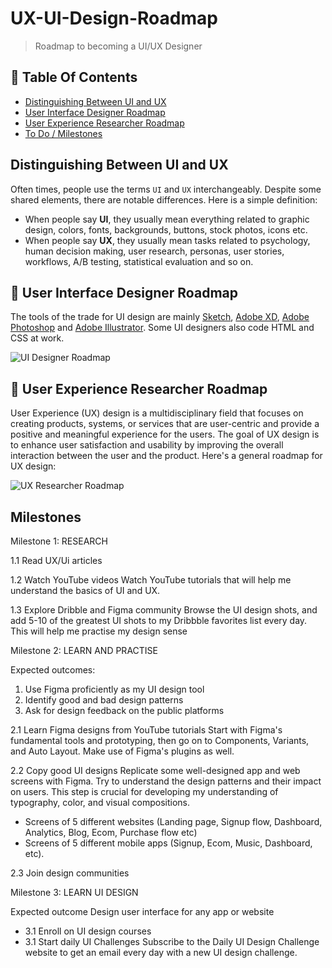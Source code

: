 # UX-UI-Design-Roadmap
> Roadmap to becoming a UI/UX Designer
## 📖 Table Of Contents

 * [Distinguishing Between UI and UX](#distinguishing-between-ui-and-ux)
 * [User Interface Designer Roadmap](#-user-interface-designer-roadmap)
 * [User Experience Researcher Roadmap](#-user-experience-researcher-roadmap)
 * [To Do / Milestones ](#-to-do-/-milestones)

## Distinguishing Between UI and UX
Often times, people use the terms ```UI``` and ```UX``` interchangeably. Despite some shared elements, there are notable differences. Here is a simple definition:

- When people say __UI__, they usually mean everything related to graphic design, colors, fonts, backgrounds, buttons, stock photos, icons etc.
- When people say __UX__, they usually mean tasks related to psychology, human decision making, user research, personas, user stories, workflows, A/B testing, statistical evaluation and so on.

## 🎨 User Interface Designer Roadmap
The tools of the trade for UI design are mainly [Sketch](https://www.sketchapp.com/), [Adobe XD](http://www.adobe.com/de/products/experience-design.html), [Adobe Photoshop](http://www.adobe.com/de/products/photoshop.html) and [Adobe Illustrator](http://www.adobe.com/de/products/illustrator.html). Some UI designers also code HTML and CSS at work.

![UI Designer Roadmap](http://i.imgur.com/nGgB1ZF.png)

## 🔮 User Experience Researcher Roadmap
User Experience (UX) design is a multidisciplinary field that focuses on creating products, systems, or services that are user-centric and provide a positive and meaningful experience for the users. The goal of UX design is to enhance user satisfaction and usability by improving the overall interaction between the user and the product. Here's a general roadmap for UX design:

![UX Researcher Roadmap](http://i.imgur.com/duKBzNL.png)

## Milestones

Milestone 1: RESEARCH

1.1 Read UX/Ui articles

1.2 Watch YouTube videos
Watch YouTube tutorials that will help me understand the basics of UI and UX.

1.3 Explore Dribble and Figma community
Browse the UI design shots, and add 5-10 of the greatest UI shots to my  Dribbble favorites list every day. This will help me practise my design sense

Milestone 2: LEARN AND PRACTISE

Expected outcomes:

1. Use Figma proficiently as my UI design tool
2. Identify good and bad design patterns
3. Ask for design feedback on the public platforms
   
2.1 Learn Figma designs from YouTube tutorials
Start with Figma's fundamental tools and prototyping, then go on to Components, Variants, and Auto Layout. Make use of Figma's plugins as well.

2.2 Copy good UI designs
Replicate some well-designed app and web screens with Figma. Try to understand the design patterns and their impact on users.
This step is crucial for developing my understanding of typography, color, and visual compositions.
* Screens of 5 different websites (Landing page, Signup flow, Dashboard, Analytics, Blog, Ecom, Purchase flow etc)
* Screens of 5 different mobile apps (Signup, Ecom, Music, Dashboard, etc).
  
2.3 Join design communities

Milestone 3: LEARN UI DESIGN

Expected outcome
Design user interface for any app or website
   
* 3.1 Enroll on UI design courses
* 3.1 Start daily UI Challenges
Subscribe to the Daily UI Design Challenge website to get an email every day with a new UI design challenge.

